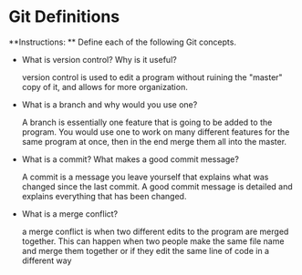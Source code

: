 # Git Definitions

**Instructions: ** Define each of the following Git concepts.

* What is version control?  Why is it useful?

    version control is used to edit a program without ruining the "master" copy of it, and allows for more organization.

* What is a branch and why would you use one?

    A branch is essentially one feature that is going to be added to the program. You would use one to work on many different features for the same program at once, then in the end merge them all into the master.

* What is a commit? What makes a good commit message?
   
  A commit is a message you leave yourself that explains what was changed since the last commit. A good commit message is detailed and explains everything that has been changed.

* What is a merge conflict?

    a merge conflict is when two different edits to the program are merged together. This can happen when two people make the same file name and merge them together or if they edit the same line of code in a different way
